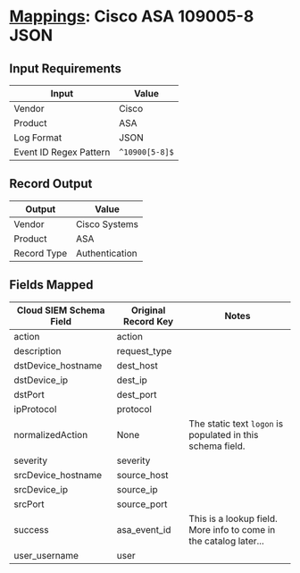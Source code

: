 # [Mappings](README.md): Cisco ASA 109005-8 JSON

## Input Requirements

|Input|Value|
|-----|-----|
|Vendor|Cisco|
|Product|ASA|
|Log Format|JSON|
|Event ID Regex Pattern|`^10900[5-8]$`|

## Record Output

|Output|Value|
|------|-----|
|Vendor|Cisco Systems|
|Product|ASA|
|Record Type|Authentication|

## Fields Mapped

|Cloud SIEM Schema Field|Original Record Key|Notes|
|-----------------------|-------------------|-----|
|action|action||
|description|request_type||
|dstDevice_hostname|dest_host||
|dstDevice_ip|dest_ip||
|dstPort|dest_port||
|ipProtocol|protocol||
|normalizedAction|None|The static text `logon` is populated in this schema field.|
|severity|severity||
|srcDevice_hostname|source_host||
|srcDevice_ip|source_ip||
|srcPort|source_port||
|success|asa_event_id|This is a lookup field. More info to come in the catalog later...|
|user_username|user||

